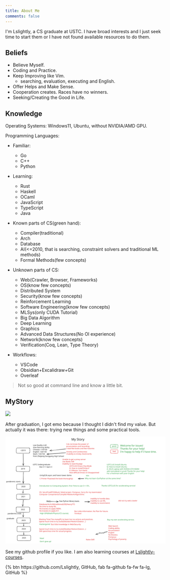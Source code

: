 ```yaml
---
title: About Me
comments: false
---
```


I'm Lslightly, a CS graduate at USTC. I have broad interests and I just seek time to start them or I have not found available resources to do them.

## Beliefs

- Believe Myself.
- Coding and Practice.
- Keep Improving like Vim.
    - searching, evaluation, executing and English.
- Offer Helps and Make Sense.
- Cooperation creates. Races have no winners.
- Seeking/Creating the Good in Life.

## Knowledge

Operating Systems: Windows11, Ubuntu, without NVIDIA/AMD GPU.

Programming Languages:

- Familiar:
  - Go
  - C++
  - Python
- Learning:
  - Rust
  - Haskell
  - OCaml
  - JavaScript
  - TypeScript
  - Java

- Known parts of CS(green hand):
  - Compiler(traditional)
  - Arch
  - Database
  - AI(<=2010, that is searching, constraint solvers and traditional ML methods)
  - Formal Methods(few concepts)
- Unknown parts of CS:
  - Web(Crawler, Browser, Frameworks)
  - OS(know few concepts)
  - Distributed System
  - Security(know few concepts)
  - Reinforcement Learning
  - Software Engineering(know few concepts)
  - MLSys(only CUDA Tutorial)
  - Big Data Algorithm
  - Deep Learning
  - Graphics
  - Advanced Data Structures(No OI experience)
  - Network(know few concepts)
  - Verification(Coq, Lean, Type Theory)
- Workflows:
  - VSCode
  - Obsidian+Excalidraw+Git
  - Overleaf

> Not so good at command line and know a little bit.

## MyStory

![](https://github-readme-stats.vercel.app/api/wakatime?username=Lslightly\&layout=compact)

After graduation, I got emo because I thought I didn't find my value. But actually it was there: trying new things and some practical tools.

![](story.svg)

See my github profile if you like. I am also learning courses at [Lslightly-courses](https://github.com/Lslightly-courses).

<div class="text-center">{% btn https://github.com/Lslightly, GitHub, fab fa-github fa-fw fa-lg, GitHub %}</div>
